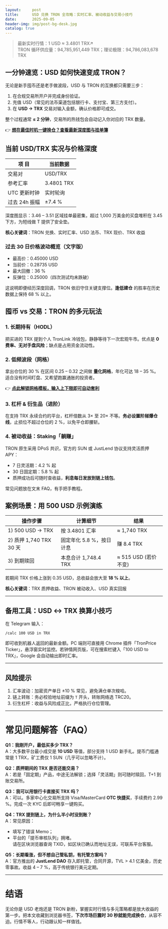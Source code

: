 ```yaml
---
layout:     post
title:      USD 兑换 TRON 全攻略：实时汇率、被动收益与交易小技巧
date:       2025-09-05
header-img: img/post-bg-desk.jpg
catalog: true
---
```


> 最新实时行情：1 USD ≈ 3.4801 TRX↗  
> TRON 循环供应量：94,785,951,449 TRX；理论极限：94,786,083,678 TRX

## 一分钟速览：USD 如何快速变成 TRON？

无论是新手囤币还是老手做波段，USD 与 TRON 的互换都只需要三步：

1. 在合规交易所开户并完成身份验证。  
2. 充值 USD（常见的法币渠道包括银行卡、支付宝、第三方支付）。  
3. 在 **USD → TRX** 交易对输入金额，确认价格即可成交。

整个过程通常 **≤ 2 分钟**，交易所的热钱包会自动记入你对应的 TRX 数量。

👉 **[想在最佳时机一键换仓？查看最新深度图与挂单簿](https://okxdog.com/)**

## 当前 USD/TRX 实况与价格深度

| 项 目        | 当前数据   |
|--------------|------------|
| 交易对       | USD/TRX    |
| 参考汇率     | 3.4801 TRX |
| UTC 更新时钟 | 实时轮询   |
| 过去 24h 振幅| ±7.4 %     |

深度图显示：3.46 – 3.51 区域挂单最密集，超过 1,000 万美金的买盘堆积在 3.45 下方，为短线做 T 提供了安全垫。

**核心关键词**：TRON 兑换、实时汇率、USD 法币、TRX 现价、TRX 收益

### 过去 30 日价格波动概览（文字版）

- 最高价：0.45000 USD  
- 当前价：0.28735 USD  
- 最大回撤：36 %  
- 反弹位：0.25000（四次测试均未跌破）

这说明即便经历深度回调，TRON 依旧守住关键支撑位。**逢低建仓** 的胜率在历史数据上保持 68 % 以上。

## 囤币 vs 交易：TRON 的多元玩法

### 1. 长期持有（HODL）

把买进的 TRX 提到个人 TronLink 冷钱包，静静等待下一次宏观牛市。优点是 **0 费率、无对手盘风险**；缺点是占用资金流动性。

### 2. 低频波段（网格）

拿出仓位的 30 % 在区间 0.25 – 0.32 之间做 **量化网格**，年化可达 18 – 35 %。适合没有时间盯盘、又希望跑赢通胀的投资者。

👉 **[点此解锁网格模板，输入上下限即可自动套利](https://okxdog.com/)**

### 3. 杠杆 & 衍生品（进阶）

在支持 TRX 永续合约的平台，杠杆倍数从 3× 至 20× 不等。**务必设置阶梯爆仓线**，止损位不超过仓位的 2 %，以免平仓即腰斩。

### 4. 被动收益：Staking「躺赚」

TRON 原生采用 DPoS 共识，官方的 SUN 或 JustLend 协议支持灵活质押 APY：

- 7 日灵活期：4.2 % 起  
- 30 日固定期：5.8 % 起  
- 质押成功后可随时查收益，**利息每日发放到链上钱包**。

常见问题放在文末 FAQ，有手把手教程。

## 案例场景：用 500 USD 示例演练

| 操作步骤       | 计算细节               | 结果            |
|----------------|------------------------|-----------------|
| 1) 500 USD → TRX | 按 3.4801 汇率           | ≈ 1,740 TRX     |
| 2) 质押 1,740 TRX 30 天 | 固定年化 5.8 %，按日计息 | 赚 8.4 TRX      |
| 3) 到期赎回      | 本息合计 1,748.4 TRX     | ≈ 515 USD (若价不变) |

若期间 TRX 价格上涨到 0.35 USD，总收益会放大至 **18 % 以上**。

**核心关键词**：TRX 质押收益、TRON 被动收入、USD 真实回报

---

## 备用工具：USD ↔ TRX 换算小技巧

在 Telegram 输入：

```
/calc 100 USD in TRX
```

即可收到机器人返回的最新金额。PC 端则可直接用 Chrome 插件「TronPrice Ticker」，悬浮窗实时监控。若钟情网页版，可在搜索栏键入「100 USD to TRX」，Google 会自动输出即时汇率。

---

## 风险提示

1. 汇率波动：加密资产单日 ±10 % 常见，避免满仓单次梭哈。  
2. 链上转账：务必校验地址前缀为 `T` 开头，转账网络选 TRC20。  
3. 衍生杠杆：收益与风险成正比，严格执行仓位管理。

---

# 常见问题解答（FAQ）

**Q1：我刚开户，最低买多少 TRX？**  
A：大多数平台最小成交是 **10 USD** 等值，部分支持 1 USD 新手礼。提币门槛通常是 1 TRX，矿工费仅 1 SUN（几乎可以忽略不计）。

**Q2：质押期间的 TRX 是否还能交易？**  
A：若是「固定期」产品，中途无法解锁；选择「灵活期」则可随时赎回，T+1 到账交易所。

**Q3：我可以用银行卡直接买 TRX 吗？**  
A：可以。多家中心化交易所支持 Visa/MasterCard **OTC 快捷买**，手续费约 2.99 %。完成一次 KYC 后即可畅享一键购买。

**Q4：TRX 提到链上，为什么半小时没到账？**  
A：常见原因：  
- 填写了错误 Memo；  
- 平台的「提币审核队列」拥堵。  
请在区块浏览器查询 TXID，如区块已确认而地址无误，可联系平台客服。

**Q5：长期看涨，但不想自己管私钥，有托管方案吗？**  
A：官方推出的 **JustLend DAO** 存入即托管，合同开源，TVL > 4.1 亿美金，历史零事故。收益 4 – 7 %，高于传统银行美元定期。

---

# 结语

无论你是 USD 老炮还是 TRON 新粉，掌握实时行情与多元策略都是放大收益的第一步。把本文收藏到浏览器书签，**下次市场巨震时 30 秒就能完成换仓**，从容不迫。行情不等人，行动跟认知一样值钱。